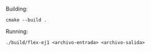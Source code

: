 Building:

```
cmake --build .
```

Running:

```
./build/flex-ej1 <archivo-entrada> <archivo-salida>
```